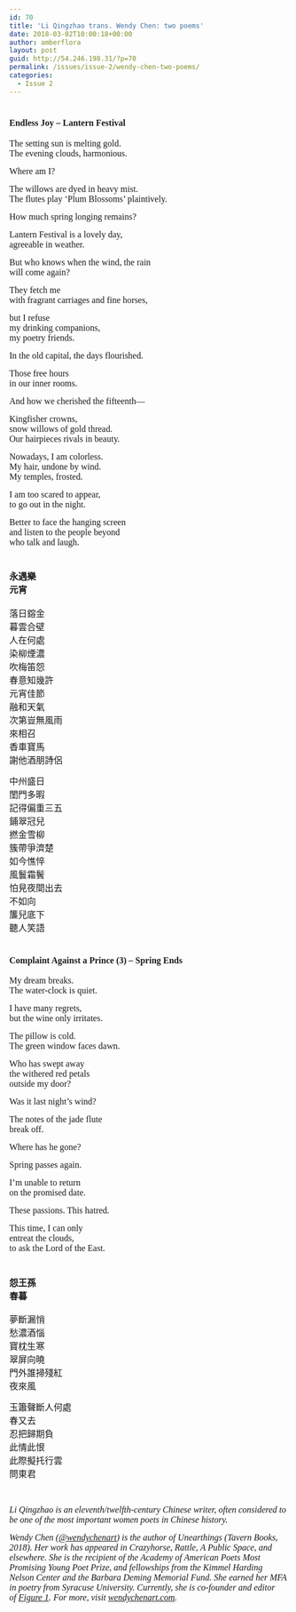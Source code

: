 ```yaml
---
id: 70
title: 'Li Qingzhao trans. Wendy Chen: two poems'
date: 2018-03-02T10:00:18+00:00
author: amberflora
layout: post
guid: http://54.246.198.31/?p=70
permalink: /issues/issue-2/wendy-chen-two-poems/
categories:
  - Issue 2
---
```

# <span style="font-family: georgia, palatino, serif; font-size: 12pt;">Endless Joy – </span><span style="font-family: georgia, palatino, serif; font-size: 12pt;">Lantern Festival</span>

<span style="font-family: georgia, palatino, serif; font-size: 12pt;">The setting sun is melting gold.</span>  
<span style="font-family: georgia, palatino, serif; font-size: 12pt;">The evening clouds, harmonious.</span>

<span style="font-family: georgia, palatino, serif; font-size: 12pt;">Where am I?</span>

<span style="font-family: georgia, palatino, serif; font-size: 12pt;">The willows are dyed in heavy mist.</span>  
<span style="font-family: georgia, palatino, serif; font-size: 12pt;">The flutes play &#8216;Plum Blossoms&#8217; plaintively.</span>

<span style="font-family: georgia, palatino, serif; font-size: 12pt;">How much spring longing remains?</span>

<span style="font-family: georgia, palatino, serif; font-size: 12pt;">Lantern Festival is a lovely day,</span>  
<span style="font-family: georgia, palatino, serif; font-size: 12pt;">agreeable in weather.</span>

<span style="font-family: georgia, palatino, serif; font-size: 12pt;">But who knows when the wind, the rain</span>  
<span style="font-family: georgia, palatino, serif; font-size: 12pt;">will come again?</span>

<span style="font-family: georgia, palatino, serif; font-size: 12pt;">They fetch me</span>  
<span style="font-family: georgia, palatino, serif; font-size: 12pt;">with fragrant carriages and fine horses,</span>

<span style="font-family: georgia, palatino, serif; font-size: 12pt;">but I refuse</span>  
<span style="font-family: georgia, palatino, serif; font-size: 12pt;">my drinking companions,</span>  
<span style="font-family: georgia, palatino, serif; font-size: 12pt;">my poetry friends.</span>

<span style="font-family: georgia, palatino, serif; font-size: 12pt;">In the old capital, the days flourished.</span>

<span style="font-family: georgia, palatino, serif; font-size: 12pt;">Those free hours</span>  
<span style="font-family: georgia, palatino, serif; font-size: 12pt;">in our inner rooms.</span>

<span style="font-family: georgia, palatino, serif; font-size: 12pt;">And how we cherished the fifteenth—</span>

<span style="font-family: georgia, palatino, serif; font-size: 12pt;">Kingfisher crowns,</span>  
<span style="font-family: georgia, palatino, serif; font-size: 12pt;">snow willows of gold thread.</span>  
<span style="font-family: georgia, palatino, serif; font-size: 12pt;">Our hairpieces rivals in beauty.</span>

<span style="font-family: georgia, palatino, serif; font-size: 12pt;">Nowadays, I am colorless.</span>  
<span style="font-family: georgia, palatino, serif; font-size: 12pt;">My hair, undone by wind.</span>  
<span style="font-family: georgia, palatino, serif; font-size: 12pt;">My temples, frosted.</span>

<span style="font-family: georgia, palatino, serif; font-size: 12pt;">I am too scared to appear,</span>  
<span style="font-family: georgia, palatino, serif; font-size: 12pt;">to go out in the night.</span>

<span style="font-family: georgia, palatino, serif; font-size: 12pt;">Better to face the hanging screen</span>  
<span style="font-family: georgia, palatino, serif; font-size: 12pt;">and listen to the people beyond</span>  
<span style="font-family: georgia, palatino, serif; font-size: 12pt;">who talk and laugh.</span>

# <span style="font-family: georgia, palatino, serif; font-size: 12pt;">永遇樂<br /> 元宵 </span>

<span style="font-family: georgia, palatino, serif; font-size: 12pt;">落日鎔金</span>  
 <span style="font-family: georgia, palatino, serif; font-size: 12pt;">暮雲合壁</span>  
 <span style="font-family: georgia, palatino, serif; font-size: 12pt;">人在何處</span>  
 <span style="font-family: georgia, palatino, serif; font-size: 12pt;">染柳煙濃</span>  
 <span style="font-family: georgia, palatino, serif; font-size: 12pt;">吹梅笛怨</span>  
 <span style="font-family: georgia, palatino, serif; font-size: 12pt;">春意知幾許</span>  
 <span style="font-family: georgia, palatino, serif; font-size: 12pt;">元宵佳節</span>  
 <span style="font-family: georgia, palatino, serif; font-size: 12pt;">融和天氣</span>  
 <span style="font-family: georgia, palatino, serif; font-size: 12pt;">次第豈無風雨</span>  
 <span style="font-family: georgia, palatino, serif; font-size: 12pt;">來相召</span>  
 <span style="font-family: georgia, palatino, serif; font-size: 12pt;">香車寶馬</span>  
 <span style="font-family: georgia, palatino, serif; font-size: 12pt;">謝他酒朋詩侶</span>

<span style="font-family: georgia, palatino, serif; font-size: 12pt;">中州盛日</span>  
 <span style="font-family: georgia, palatino, serif; font-size: 12pt;">閨門多暇</span>  
 <span style="font-family: georgia, palatino, serif; font-size: 12pt;">記得偏重三五</span>  
 <span style="font-family: georgia, palatino, serif; font-size: 12pt;">鋪翠冠兒</span>  
 <span style="font-family: georgia, palatino, serif; font-size: 12pt;">撚金雪柳</span>  
 <span style="font-family: georgia, palatino, serif; font-size: 12pt;">簇帶爭濟楚</span>  
 <span style="font-family: georgia, palatino, serif; font-size: 12pt;">如今憔悴</span>  
 <span style="font-family: georgia, palatino, serif; font-size: 12pt;">風鬟霜鬢</span>  
 <span style="font-family: georgia, palatino, serif; font-size: 12pt;">怕見夜間出去</span>  
 <span style="font-family: georgia, palatino, serif; font-size: 12pt;">不如向</span>  
 <span style="font-family: georgia, palatino, serif; font-size: 12pt;">簾兒底下</span>  
 <span style="font-family: georgia, palatino, serif; font-size: 12pt;">聽人笑語</span>

# <span style="font-family: georgia, palatino, serif; font-size: 12pt;">Complaint Against a Prince (3) – Spring Ends</span>

<span style="font-family: georgia, palatino, serif; font-size: 12pt;">My dream breaks.</span>  
 <span style="font-family: georgia, palatino, serif; font-size: 12pt;">The water-clock is quiet.</span>

<span style="font-family: georgia, palatino, serif; font-size: 12pt;">I have many regrets,</span>  
 <span style="font-family: georgia, palatino, serif; font-size: 12pt;">but the wine only irritates.</span>

<span style="font-family: georgia, palatino, serif; font-size: 12pt;">The pillow is cold.</span>  
 <span style="font-family: georgia, palatino, serif; font-size: 12pt;">The green window faces dawn.</span>

<span style="font-family: georgia, palatino, serif; font-size: 12pt;">Who has swept away</span>  
 <span style="font-family: georgia, palatino, serif; font-size: 12pt;">the withered red petals</span>  
 <span style="font-family: georgia, palatino, serif; font-size: 12pt;">outside my door?</span>

<span style="font-family: georgia, palatino, serif; font-size: 12pt;">Was it last night’s wind?</span>

<span style="font-family: georgia, palatino, serif; font-size: 12pt;">The notes of the jade flute</span>  
 <span style="font-family: georgia, palatino, serif; font-size: 12pt;">break off.</span>

<span style="font-family: georgia, palatino, serif; font-size: 12pt;">Where has he gone?</span>

<span style="font-family: georgia, palatino, serif; font-size: 12pt;">Spring passes again.</span>

<span style="font-family: georgia, palatino, serif; font-size: 12pt;">I&#8217;m unable to return</span>  
 <span style="font-family: georgia, palatino, serif; font-size: 12pt;">on the promised date.</span>

<span style="font-family: georgia, palatino, serif; font-size: 12pt;">These passions. This hatred.</span>

<span style="font-family: georgia, palatino, serif; font-size: 12pt;">This time, I can only</span>  
 <span style="font-family: georgia, palatino, serif; font-size: 12pt;">entreat the clouds,</span>  
<span style="font-family: georgia, palatino, serif; font-size: 12pt;">to ask the Lord of the East.</span>

# <span style="font-family: georgia, palatino, serif; font-size: 12pt;">怨王孫<br /> 春暮</span>

<span style="font-family: georgia, palatino, serif; font-size: 12pt;">夢斷漏悄</span>  
 <span style="font-family: georgia, palatino, serif; font-size: 12pt;">愁濃酒惱</span>  
 <span style="font-family: georgia, palatino, serif; font-size: 12pt;">寶枕生寒</span>  
 <span style="font-family: georgia, palatino, serif; font-size: 12pt;">翠屏向曉</span>  
 <span style="font-family: georgia, palatino, serif; font-size: 12pt;">門外誰掃殘紅</span>  
 <span style="font-family: georgia, palatino, serif; font-size: 12pt;">夜來風</span>

<span style="font-family: georgia, palatino, serif; font-size: 12pt;">玉簫聲斷人何處</span>  
 <span style="font-family: georgia, palatino, serif; font-size: 12pt;">春又去</span>  
 <span style="font-family: georgia, palatino, serif; font-size: 12pt;">忍把歸期負</span>  
 <span style="font-family: georgia, palatino, serif; font-size: 12pt;">此情此恨</span>  
 <span style="font-family: georgia, palatino, serif; font-size: 12pt;">此際擬托行雲</span>  
 <span style="font-family: georgia, palatino, serif; font-size: 12pt;">問東君</span>

&nbsp;

<span style="font-size: 12pt; font-family: georgia, palatino, serif;"><i>Li Qingzhao is an eleventh/twelfth-century Chinese writer, often considered to be one of the most important women poets in Chinese history.</i></span>

<span style="font-family: georgia, palatino, serif; font-size: 12pt;"><em><span style="font-weight: 400;">Wendy Chen (</span><a href="http://twitter.com/wendychenart"><span style="font-weight: 400;">@wendychenart</span></a><span style="font-weight: 400;">) is the author of </span><span style="font-weight: 400;">Unearthings</span><span style="font-weight: 400;"> (Tavern Books, 2018). Her work has appeared in </span><span style="font-weight: 400;">Crazyhorse</span><span style="font-weight: 400;">, </span><span style="font-weight: 400;">Rattle</span><span style="font-weight: 400;">,</span><span style="font-weight: 400;"> A Public Space</span><span style="font-weight: 400;">, and elsewhere. She is the recipient of the Academy of American Poets Most Promising Young Poet Prize, and fellowships from the Kimmel Harding Nelson Center and the Barbara Deming Memorial Fund. She earned her MFA in poetry from Syracuse University. Currently, she is co-founder and editor of </span><a href="http://thefigureone.com/"><span style="font-weight: 400;">Figure 1</span></a><span style="font-weight: 400;">. For more, visit </span><a href="http://wendychenart.com/"><span style="font-weight: 400;">wendychenart.com</span></a><span style="font-weight: 400;">.</span></em></span>

&nbsp;